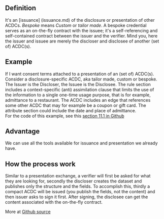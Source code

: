 ## Definition
It's an [issuance] (issuance.md) of the disclosure or presentation of other ACDCs. _Bespoke_ means _Custom_ or _tailor made_.
A bespoke credential serves as an on-the-fly contract with the issuee; it's a self-referencing and self-contained contract between the issuer and the verifier. Mind you, here the issuer and issuee are merely the discloser and disclosee of another (set of) ACDC(s).

## Example
If I want consent terms attached to a presentation of an (set of) ACDC(s).\
Consider a disclosure-specific ACDC, aka tailor made, custom or bespoke. The Issuer is the Discloser, the Issuee is the Disclosee. The rule section includes a context-specific (anti) assimilation clause that limits the use of the information to a single one-time usage purpose, that is for example, admittance to a restaurant. The ACDC includes an edge that references some other ACDC that may for example be a coupon or gift card. The attribute section could include the date and place of admittance.\
For the code of this example, see this [section 11.1 in Github](https://weboftrust.github.io/ietf-acdc/draft-ssmith-acdc.html#section-11.1)

## Advantage
We can use all the tools available for issuance and presentation we already have.

## How the process work
Similar to a presentation exchange, a verifier will first be asked for what they are looking for, secondly the discloser creates the dataset and publishes only the structure and the fields. To accomplish this, thirdly a compact ACDC will be issued (you publish the fields, not the content) and then issuer asks to sign it first. After signing, the disclosee can get the content associated with the on-the-fly contract.

More at [Github source](https://weboftrust.github.io/ietf-acdc/draft-ssmith-acdc.html#name-disclosure-specific-bespoke) 